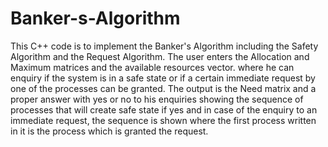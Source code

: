 # Banker-s-Algorithm
This C++ code is to implement the Banker's Algorithm including the Safety Algorithm and the Request Algorithm.
The user enters the Allocation and Maximum matrices and the available resources vector.
where he can enquiry if the system is in a safe state or
if a certain immediate request by one of the processes can be granted. 
The output is the Need matrix and a proper answer with yes or no to his enquiries showing the sequence of processes that will create safe state if yes and in case of the enquiry to an immediate request, the sequence is shown where the first process written in it is the process which is granted the request.
